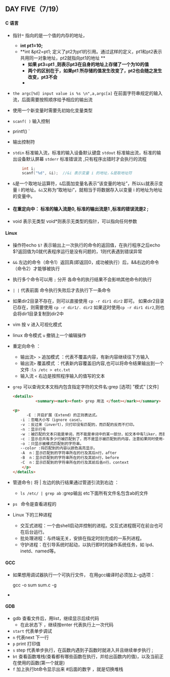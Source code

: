 ## DAY FIVE（7/19）



#### C 语言

- 指针`*` 指向的是一个值的内存的地址，
  - **int pt1=10;** 
  - **int &pt2=pt1; 定义了pt2为pt1的引用。通过这样的定义，pt1和pt2表示共用同一对象地址，pt2就指向pt1的地址 **
    - **如果 pt3=pt1 ,则表示pt3在自身的地址上存储了一个为10的值**
    - **两个的区别在于，如果pt1 所存储的值发生改变了，pt2也会随之发生改变，pt3不会**
    - 

- `the argc[%d] input value is %s \n",a,argc[a]` 在前面字符串规定的输入流，后面需要按照顺序给予相应的输出流

- 使用一个新变量时需要先初始化变量类型

- `scanf( )`     输入控制

- printf() ` 

- 输出控制符 

- `stdin` 标准输入流，标准的输入设备默认键盘 `stdout` 标准输出流，标准的输出设备默认屏幕 `stderr` 标准错误流 ,只有程序出错时才会执行的流程

  ```c
      int i;
      scanf("%d", &i);  //&i 表示变量 i 的地址，&是取地址符
  ```

- `&`是一个取地址运算符，`&`后面加变量名表示“该变量的地址”，所以`&i`就表示变量 i 的地址。`&i`又称为“取地址i”，就相当于将数据存入以变量 i 的地址为地址的变量中。

- #### 在重定向中： 标准的输入流是0, 标准的输出流是1 ,标准的错误流是2 ;

- void 表示无类型  void*则表示无类型的指针，可以指向任何参数



#### Linux

- 操作符echo `$?` 表示输出上一次执行的命令的返回值，在执行程序之后echo $?返回值为0就代表程序运行是没有问题的，1则代表遇到错误异常

- `&&` 左边的命令（命令1）返回真(即返回0，成功被执行）后，&&右边的命令（命令2）才能够被执行
- 执行多个命令可以用 `;` 分开 各命令的执行结果不会影响其他命令的执行
- `| |` 代表前面 命令执行失败后才去执行下一条命令
- 如果dir2目录不存在，则可以直接使用
  `cp -r dir1 dir2`
  即可。
  如果dir2目录已存在，则需要使用
  `cp -r dir1/. dir2`
  如果这时使用`cp -r dir1 dir2`,则也会将dir1目录复制到dir2中
- vim 按  v 进入可视化模式
- linux 命令模式 `u` 撤销上一个编辑操作
- 重定向命令 ：
  - 输出流`> >` 追加模式 ：代表不覆盖内容，有新内容继续往下方输入
  - 输出流`>`   覆盖模式 ：代表新内容覆盖旧内容,也可以将命令结果输出到一个文件 :`ls /etc > etc.txt` 
  - 输入流 `<`  右边是按照程序输入的值写的文本

- `grep` 可以查询文本文档内包含指定字符的文件名:grep  [选项]  ”模式“  [文件]

  ```html
  <details>
  			<summary><mark><font> grep 用法 </font></mark></summary>
      
  <p>
        -E ：开启扩展（Extend）的正则表达式。
  　　-i ：忽略大小写（ignore case）。
  　　-v ：反过来（invert），只打印没有匹配的，而匹配的反而不打印。
  　　-n ：显示行号
  　　-w ：被匹配的文本只能是单词，而不能是单词中的某一部分，如文本中有liker，而我搜寻的只是like，就可以使用-w选项来避免匹配liker
  　　-c ：显示总共有多少行被匹配到了，而不是显示被匹配到的内容，注意如果同时使用-cv选项是显示有多少行没有被匹配到。
  　　-o ：只显示被模式匹配到的字符串。
  　　--color :将匹配到的内容以颜色高亮显示。
  　　-A  n：显示匹配到的字符串所在的行及其后n行，after
  　　-B  n：显示匹配到的字符串所在的行及其前n行，before
  　　-C  n：显示匹配到的字符串所在的行及其前后各n行，context
      </p>
  </details>
  ```

- 管道命令`|`  将 | 左边的执行结果通过管道引流到右边 ：
  
  - `ls /etc/ | grep ab` :grep输出 etc下面所有文件名包含ab的文件
- `ps ` 命令是查看进程的
- Linux 下的三种进程
  - 交互式进程：一个由shell启动并控制的进程。交互式进程既可在前台也可在后台运行。
  - 批处理进程：与终端无关，安排在指定时刻完成的一系列进程。
  -  守护进程：在引导系统时起动，以执行即时的操作系统任务，如 lpd、inetd、named等。

#### GCC

* 如果想用调试器执行一个可执行文件， 在用gcc编译时必须加上-g选项：

  gcc -o sum sum.c -g

* 

#### GDB

* gdb 查看文件后，用list，继续显示后续代码
  * 在此状态下 ，继续按enter 代表执行上一次代码
* `start` 代表单步调试
* `n`  代表next 下一行
* `p`  print  打印值
* `s`  step 代表单步执行，在函数内遇到子函数时就进入并且继续单步执行 ;
* `bt`  查看函数堆栈(查看都有哪些函数在执行，并给出函数内的值)，以及当前正在使用的函数(第一个就是)
* `f`  加上执行bt命令显示出来 #后面的数字 ，就是切换堆栈